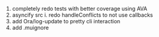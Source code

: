 1. completely redo tests with better coverage using AVA
2. asyncify src
  i. redo handleConflicts to not use callbacks
3. add Ora/log-update to pretty cli interaction
4. add .muignore
